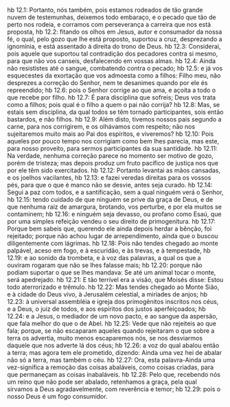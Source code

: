 hb 12.1: Portanto, nós também, pois estamos rodeados de tão grande nuvem de testemunhas, deixemos todo embaraço, e o pecado que tão de perto nos rodeia, e corramos com perseverança a carreira que nos está proposta,
hb 12.2: fitando os olhos em Jesus, autor e consumador da nossa fé, o qual, pelo gozo que lhe está proposto, suportou a cruz, desprezando a ignomínia, e está assentado à direita do trono de Deus.
hb 12.3: Considerai, pois aquele que suportou tal contradição dos pecadores contra si mesmo, para que não vos canseis, desfalecendo em vossas almas.
hb 12.4: Ainda não resististes até o sangue, combatendo contra o pecado;
hb 12.5: e já vos esquecestes da exortação que vos admoesta como a filhos: Filho meu, não desprezes a correção do Senhor, nem te desanimes quando por ele és repreendido;
hb 12.6: pois o Senhor corrige ao que ama, e açoita a todo o que recebe por filho.
hb 12.7: É para disciplina que sofreis; Deus vos trata como a filhos; pois qual é o filho a quem o pai não corrija?
hb 12.8: Mas, se estais sem disciplina, da qual todos se têm tornado participantes, sois então bastardos, e não filhos.
hb 12.9: Além disto, tivemos nossos pais segundo a carne, para nos corrigirem, e os olhávamos com respeito; não nos sujeitaremos muito mais ao Pai dos espíritos, e viveremos?
hb 12.10: Pois aqueles por pouco tempo nos corrigiam como bem lhes parecia, mas este, para nosso proveito, para sermos participantes da sua santidade.
hb 12.11: Na verdade, nenhuma correção parece no momento ser motivo de gozo, porém de tristeza; mas depois produz um fruto pacífico de justiça nos que por ele têm sido exercitados.
hb 12.12: Portanto levantai as mãos cansadas, e os joelhos vacilantes,
hb 12.13: e fazei veredas direitas para os vossos pés, para que o que é manco não se desvie, antes seja curado.
hb 12.14: Segui a paz com todos, e a santificação, sem a qual ninguém verá o Senhor,
hb 12.15: tendo cuidado de que ninguém se prive da graça de Deus, e de que nenhuma raiz de amargura, brotando, vos perturbe, e por ela muitos se contaminem;
hb 12.16: e ninguém seja devasso, ou profano como Esaú, que por uma simples refeição vendeu o seu direito de primogenitura.
hb 12.17: Porque bem sabeis que, querendo ele ainda depois herdar a bênção, foi rejeitado; porque não achou lugar de arrependimento, ainda que o buscou diligentemente com lágrimas.
hb 12.18: Pois não tendes chegado ao monte palpável, aceso em fogo, e à escuridão, e às trevas, e à tempestade,
hb 12.19: e ao sonido da trombeta, e à voz das palavras, a qual os que a ouviram rogaram que não se lhes falasse mais;
hb 12.20: porque não podiam suportar o que se lhes mandava: Se até um animal tocar o monte, será apedrejado.
hb 12.21: E tão terrível era a visão, que Moisés disse: Estou todo aterrorizado e trêmulo.
hb 12.22: Mas tendes chegado ao Monte Sião, e à cidade do Deus vivo, à Jerusalém celestial, a miríades de anjos;
hb 12.23: à universal assembléia e igreja dos primogênitos inscritos nos céus, e a Deus, o juiz de todos, e aos espíritos dos justos aperfeiçoados;
hb 12.24: e a Jesus, o mediador de um novo pacto, e ao sangue da aspersão, que fala melhor do que o de Abel.
hb 12.25: Vede que não rejeiteis ao que fala; porque, se não escaparam aqueles quando rejeitaram o que sobre a terra os advertia, muito menos escaparemos nós, se nos desviarmos daquele que nos adverte lá dos céus;
hb 12.26: a voz do qual abalou então a terra; mas agora tem ele prometido, dizendo: Ainda uma vez hei de abalar não só a terra, mas também o céu.
hb 12.27: Ora, esta palavra-Ainda uma vez-significa a remoção das coisas abaláveis, como coisas criadas, para que permaneçam as coisas inabaláveis.
hb 12.28: Pelo que, recebendo nós um reino que não pode ser abalado, retenhamos a graça, pela qual sirvamos a Deus agradavelmente, com reverência e temor;
hb 12.29: pois o nosso Deus é um fogo consumidor.
